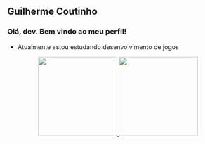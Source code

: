 ## Guilherme Coutinho
### Olá, dev. Bem vindo ao meu perfil! 

<!--
**guiCoutinho/guiCoutinho** is a ✨ _special_ ✨ repository because its `README.md` (this file) appears on your GitHub profile.

Here are some ideas to get you started:

- 🔭 I’m currently working on ...
- 🌱 I’m currently learning ...
- 👯 I’m looking to collaborate on ...
- 🤔 I’m looking for help with ...
- 💬 Ask me about ...
- 📫 How to reach me: ...
- 😄 Pronouns: ...
- ⚡ Fun fact: ...
-->

- Atualmente estou estudando desenvolvimento de jogos

<div align="center">
  <a href="https://github.com/guiCoutinho">
  <img height="180em" src="https://github-readme-stats.vercel.app/api?username=guiCoutinho&show_icons=true&theme=dracula&include_all_commits=true&count_private=true"/>
  <img height="180em" src="https://github-readme-stats.vercel.app/api/top-langs/?username=guiCoutinho&layout=compact&langs_count=7&theme=dracula"/>
</div>
